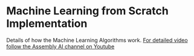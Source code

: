 # Machine Learning from Scratch Implementation
Details of how the Machine Learning Algorithms work.
[For detailed video follow the Assembly AI channel on Youtube](https://www.youtube.com/watch?v=p1hGz0w_OCo)
